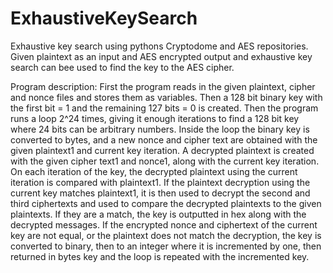 # ExhaustiveKeySearch
Exhaustive key search using pythons Cryptodome and AES repositories. Given plaintext as an input and AES encrypted output and exhaustive key search can bee used to find the key to the AES cipher.

Program description:
First the program reads in the given plaintext, cipher and nonce files and stores them as variables. Then a 128 bit binary key with the first bit = 1 and the remaining 127 bits = 0 is created. Then the program runs a loop 2^24 times, giving it enough iterations to find a 128 bit key where 24 bits can be arbitrary numbers. Inside the loop the binary key is converted to bytes, and a new nonce and cipher text are obtained with the given plaintext1 and current key iteration. A decrypted plaintext is created with the given cipher text1 and nonce1, along with the current key iteration. On each iteration of the key, the decrypted plaintext using the current iteration is compared with plaintext1. If the plaintext decryption using the current key matches plaintext1, it is then used to decrypt the second and third ciphertexts and used to compare the decrypted plaintexts to the given plaintexts. If they are a match, the key is outputted in hex along with the decrypted messages. If the encrypted nonce and ciphertext of the current key are not equal, or the plaintext does not match the decryption, the key is converted to binary, then to an integer where it is incremented by one, then returned in bytes key and the loop is repeated with the incremented key.
